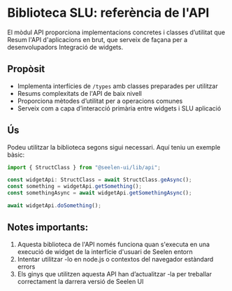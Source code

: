 # **Biblioteca SLU: referència de l'API**

El mòdul API proporciona implementacions concretes i classes d’utilitat que
Resum l'API d'aplicacions en brut, que serveix de façana per a desenvolupadors
Integració de widgets.

## **Propòsit**

- Implementa interfícies de `/types` amb classes preparades per utilitzar
- Resums complexitats de l'API de baix nivell
- Proporciona mètodes d’utilitat per a operacions comunes
- Serveix com a capa d’interacció primària entre widgets i SLU aplicació

## **Ús**

Podeu utilitzar la biblioteca segons sigui necessari. Aquí teniu un exemple
bàsic:

```ts
import { StructClass } from "@seelen-ui/lib/api";

const widgetApi: StructClass = await StructClass.geAsync();
const something = widgetApi.getSomething();
const somethingAsync = await widgetApi.getSomethingAsync();

await widgetApi.doSomething();
```

## **Notes importants:**

1. Aquesta biblioteca de l'API només funciona quan s'executa en una execució de
   widget de la interfície d'usuari de Seelen entorn
2. Intentar utilitzar -lo en node.js o contextos del navegador estàndard errors
3. Els ginys que utilitzen aquesta API han d’actualitzar -la per treballar
   correctament la darrera versió de Seelen UI
